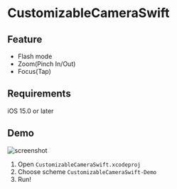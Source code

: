 # CustomizableCameraSwift

## Feature

* Flash mode
* Zoom(Pinch In/Out)
* Focus(Tap)

## Requirements

iOS 15.0 or later

## Demo

![screenshot](https://github.com/shuheyheyhey/CustomizableCameraSwift/blob/main/screenshot.JPEG "screenshot")

1. Open `CustomizableCameraSwift.xcodeproj`
2. Choose scheme `CustomizableCameraSwift-Demo`
3. Run!
